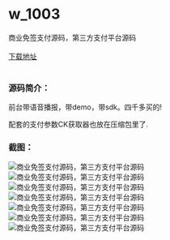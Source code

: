 # w_1003
商业免签支付源码，第三方支付平台源码
<br/></br>
[下载地址](https://www.uuid2.com/1003.html "下载地址")
<br/></br>
<h3>源码简介：</h3>
<p>前台带语音播报，带demo，带sdk。四千多买的!<p>
<p>配套的支付参数CK获取器也放在压缩包里了.<p>
<h3>截图：</h3>
<img src="https://www.uuid2.com/wp-content/uploads/img/202105/24d299a229.jpg" alt="商业免签支付源码，第三方支付平台源码"><img src="https://www.uuid2.com/wp-content/uploads/img/202105/b7e93a8388.jpg" alt="商业免签支付源码，第三方支付平台源码"><img src="https://www.uuid2.com/wp-content/uploads/img/202105/b7e93a8278.jpg" alt="商业免签支付源码，第三方支付平台源码"><img src="https://www.uuid2.com/wp-content/uploads/img/202105/8e249d5268.jpg" alt="商业免签支付源码，第三方支付平台源码"><img src="https://www.uuid2.com/wp-content/uploads/img/202105/8e249d5702.png" alt="商业免签支付源码，第三方支付平台源码"><img src="https://www.uuid2.com/wp-content/uploads/img/202105/f79fa24526.png" alt="商业免签支付源码，第三方支付平台源码"><img src="https://www.uuid2.com/wp-content/uploads/img/202105/57972c9354.png" alt="商业免签支付源码，第三方支付平台源码">
